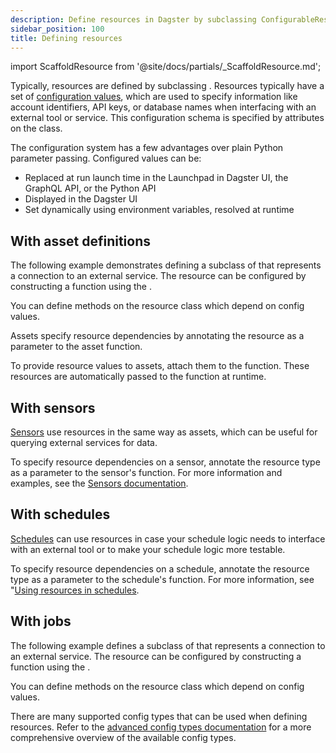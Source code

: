 ```yaml
---
description: Define resources in Dagster by subclassing ConfigurableResource.
sidebar_position: 100
title: Defining resources
---
```


import ScaffoldResource from '@site/docs/partials/\_ScaffoldResource.md';

<ScaffoldResource />

Typically, resources are defined by subclassing <PyObject section="resources" module="dagster" object="ConfigurableResource"/>. Resources typically have a set of [configuration values](/guides/operate/configuration/run-configuration), which are used to specify information like account identifiers, API keys, or database names when interfacing with an external tool or service. This configuration schema is specified by attributes on the class.

The configuration system has a few advantages over plain Python parameter passing. Configured values can be:

- Replaced at run launch time in the Launchpad in Dagster UI, the GraphQL API, or the Python API
- Displayed in the Dagster UI
- Set dynamically using environment variables, resolved at runtime

## With asset definitions

The following example demonstrates defining a subclass of <PyObject section="resources" module="dagster" object="ConfigurableResource"/> that represents a connection to an external service. The resource can be configured by constructing a function using the <PyObject section="definitions" module="dagster" object="Definitions" decorator />.

You can define methods on the resource class which depend on config values.

<CodeExample path="docs_snippets/docs_snippets/concepts/resources/pythonic_resources.py" startAfter="start_new_resources_configurable_defs" endBefore="end_new_resources_configurable_defs" dedent="4" title="src/<project_name>/defs/assets.py" />

Assets specify resource dependencies by annotating the resource as a parameter to the asset function.

To provide resource values to assets, attach them to the <PyObject section="definitions" module="dagster" object="Definitions" decorator /> function. These resources are automatically passed to the function at runtime.

## With sensors

[Sensors](/guides/automate/sensors/) use resources in the same way as assets, which can be useful for querying external services for data.

To specify resource dependencies on a sensor, annotate the resource type as a parameter to the sensor's function. For more information and examples, see the [Sensors documentation](/guides/automate/sensors/using-resources-in-sensors).

## With schedules

[Schedules](/guides/automate/schedules) can use resources in case your schedule logic needs to interface with an external tool or to make your schedule logic more testable.

To specify resource dependencies on a schedule, annotate the resource type as a parameter to the schedule's function. For more information, see "[Using resources in schedules](/guides/automate/schedules/using-resources-in-schedules).

## With jobs

The following example defines a subclass of <PyObject section="resources" module="dagster" object="ConfigurableResource"/> that represents a connection to an external service. The resource can be configured by constructing a function using the <PyObject section="definitions" module="dagster" object="Definitions" decorator />.

You can define methods on the resource class which depend on config values.

<CodeExample path="docs_snippets/docs_snippets/concepts/resources/pythonic_resources.py" startAfter="start_new_resources_configurable_defs_ops" endBefore="end_new_resources_configurable_defs_ops" dedent="4" title="src/<project_name>/defs/assets.py" />

<CodeExample path="docs_snippets/docs_snippets/concepts/resources/pythonic_resources.py" startAfter="start_new_resources_configurable_defs_ops_defs" endBefore="end_new_resources_configurable_defs_ops_defs" dedent="4" title="src/<project_name>/defs/resources.py" />

There are many supported config types that can be used when defining resources. Refer to the [advanced config types documentation](/guides/operate/configuration/advanced-config-types) for a more comprehensive overview of the available config types.